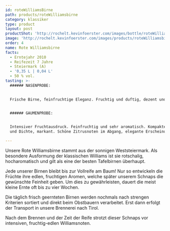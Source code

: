 ```yaml
---
id: roteWilliamsBirne
path: products/roteWilliamsbirne
category: klassiker
type: product
layout: post
productShot: 'http://rochelt.kevinfoerster.com/images/bottle/roteWilliamsbirne.png'
image: 'http://rochelt.kevinfoerster.com/images/products/roteWilliamsbirne.png'
order: 4
name: Rote Williams­birne
facts:
  - Erntejahr 2010
  - Reifezeit 7 Jahre
  - Steiermark (A)
  - '0,35 L | 0,04 L'
  - 50 % vol.
tasting: >-
  ###### NASENPROBE:

   
  Frische Birne, feinfruchtige Eleganz. Fruchtig und duftig, dezent und nobel.


  ###### GAUMENPROBE:

   
  Intensiver Fruchtausdruck. Feinfruchtig und sehr aromatisch. Kompakte Kraft
  und Dichte, markant. Schöne Zitrusnoten im Abgang, elegante Erscheinung.

---
```

Unsere Rote Williamsbirne stammt aus der sonnigen Weststeiermark. Als besondere Ausformung der klassischen Williams ist sie rotschalig, hocharomatisch und gilt als eine der besten Tafelbirnen überhaupt.


Jede unserer Birnen bleibt bis zur Vollreife am Baum! Nur so entwickeln die Früchte ihre edlen, fruchtigen Aromen, welche später unserem Schnaps die gewünschte Feinheit geben. Um dies zu gewährleisten, dauert die meist kleine Ernte oft bis zu vier Wochen.


Die täglich frisch geernteten Birnen werden nochmals nach strengen Kriterien sortiert und direkt beim Obstbauern verarbeitet. Erst dann erfolgt der Transport in unsere Brennerei nach Tirol.


Nach dem Brennen und der Zeit der Reife strotzt dieser Schnaps vor intensiven, fruchtig-edlen Williamsnoten.
